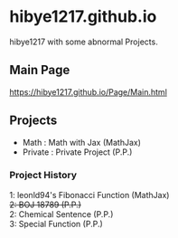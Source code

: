 # hibye1217.github.io
hibye1217 with some abnormal Projects.

## Main Page
<https://hibye1217.github.io/Page/Main.html>

## Projects
- Math : Math with Jax (MathJax)
- Private : Private Project (P.P.)

### Project History
1: leonld94's Fibonacci Function (MathJax)  
~~2: BOJ 18789 (P.P.)~~  
2: Chemical Sentence (P.P.)  
3: Special Function (P.P.)  